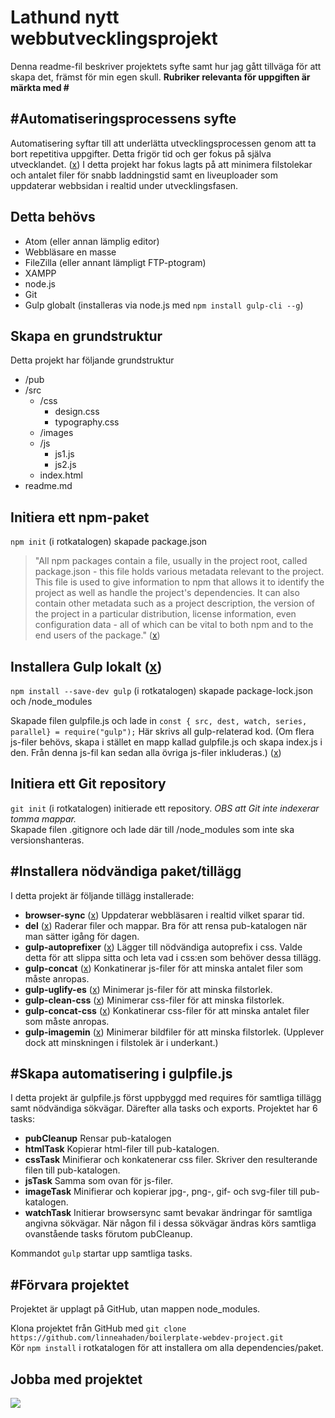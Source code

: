 # Lathund nytt webbutvecklingsprojekt

Denna readme-fil beskriver projektets syfte samt hur jag gått tillväga för att skapa det, främst för min egen skull. __Rubriker relevanta för uppgiften är märkta med #__

## #Automatiseringsprocessens syfte
Automatisering syftar till att underlätta utvecklingsprocessen genom att ta bort repetitiva uppgifter. Detta frigör tid och ger fokus på själva utvecklandet. ([x](https://www.toptal.com/nodejs/an-introduction-to-automation-with-gulp)) I detta projekt har fokus lagts på att minimera filstolekar och antalet filer för snabb laddningstid samt en liveuploader som uppdaterar webbsidan i realtid under utvecklingsfasen.

## Detta behövs
* Atom (eller annan lämplig editor)
* Webbläsare en masse
* FileZilla (eller annant lämpligt FTP-ptogram)
* XAMPP
* node.js
* Git
* Gulp globalt (installeras via node.js med ```npm install gulp-cli --g```)

## Skapa en grundstruktur
Detta projekt har följande grundstruktur
* /pub
* /src
  * /css
    * design.css
    * typography.css
  * /images
  * /js
    * js1.js
    * js2.js
  * index.html
* readme.md

## Initiera ett npm-paket
`npm init` (i rotkatalogen) skapade package.json
> "All npm packages contain a file, usually in the project root, called package.json - this file holds various metadata relevant to the project. This file is used to give information to npm that allows it to identify the project as well as handle the project's dependencies. It can also contain other metadata such as a project description, the version of the project in a particular distribution, license information, even configuration data - all of which can be vital to both npm and to the end users of the package." ([x](https://nodejs.org/en/knowledge/getting-started/npm/what-is-the-file-package-json/))

## Installera Gulp lokalt ([x](https://gulpjs.com/docs/en/getting-started/quick-start))
`npm install --save-dev gulp` (i rotkatalogen) skapade package-lock.json och /node_modules  

Skapade filen gulpfile.js och lade in `const { src, dest, watch, series, parallel} = require("gulp");` Här skrivs all gulp-relaterad kod. (Om flera js-filer behövs, skapa i stället en mapp kallad gulpfile.js och skapa index.js i den. Från denna js-fil kan sedan alla övriga js-filer inkluderas.) ([x](https://gulpjs.com/docs/en/getting-started/javascript-and-gulpfiles))

## Initiera ett Git repository
`git init` (i rotkatalogen) initierade ett repository. _OBS att Git inte indexerar tomma mappar._  
Skapade filen .gitignore och lade där till /node_modules som inte ska versionshanteras.  

## #Installera nödvändiga paket/tillägg
I detta projekt är följande tillägg installerade:
* **browser-sync** ([x](https://www.npmjs.com/package/browser-sync)) Uppdaterar webbläsaren i realtid vilket sparar tid.
* **del** ([x](https://www.npmjs.com/package/del)) Raderar filer och mappar. Bra för att rensa pub-katalogen när man sätter igång för dagen.
* **gulp-autoprefixer** ([x](https://www.npmjs.com/package/gulp-autoprefixer)) Lägger till nödvändiga autoprefix i css. Valde detta för att slippa sitta och leta vad i css:en som behöver dessa tillägg.
* **gulp-concat** ([x](https://www.npmjs.com/package/gulp-concat)) Konkatinerar js-filer för att minska antalet filer som måste anropas.
* **gulp-uglify-es** ([x](https://www.npmjs.com/package/gulp-uglify-es)) Minimerar js-filer för att minska filstorlek.
* **gulp-clean-css** ([x](https://www.npmjs.com/package/gulp-clean-css)) Minimerar css-filer för att minska filstorlek.
* **gulp-concat-css** ([x](https://www.npmjs.com/package/gulp-concat-css)) Konkatinerar css-filer för att minska antalet filer som måste anropas.
* **gulp-imagemin** ([x](https://www.npmjs.com/package/gulp-imagemin)) Minimerar bildfiler för att minska filstorlek. (Upplever dock att minskningen i filstolek är i underkant.)

## #Skapa automatisering i gulpfile.js
I detta projekt är gulpfile.js först uppbyggd med requires för samtliga tillägg samt nödvändiga sökvägar. Därefter alla tasks och exports. Projektet har 6 tasks:
* **pubCleanup** Rensar pub-katalogen
* **htmlTask** Kopierar html-filer till pub-katalogen.
* **cssTask** Minifierar och konkatenerar css filer. Skriver den resulterande filen till pub-katalogen.
* **jsTask** Samma som ovan för js-filer.
* **imageTask** Minifierar och kopierar jpg-, png-, gif- och svg-filer till pub-katalogen.
* **watchTask** Initierar browsersync samt bevakar ändringar för samtliga angivna sökvägar. När någon fil i dessa sökvägar ändras körs samtliga ovanstående tasks förutom pubCleanup.

Kommandot `gulp` startar upp samtliga tasks.

## #Förvara projektet
Projektet är upplagt på GitHub, utan mappen node_modules.

Klona projektet från GitHub med `git clone https://github.com/linneahaden/boilerplate-webdev-project.git`  
Kör `npm install` i rotkatalogen för att installera om alla dependencies/paket.  

## Jobba med projektet
![](https://media3.giphy.com/media/FmOV8SCJ5fa8M/giphy.gif)
